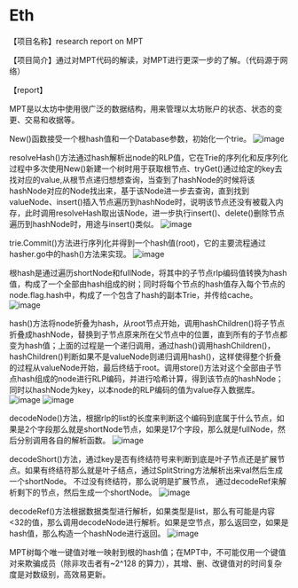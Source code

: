 # Eth
【项目名称】research report on MPT

【项目简介】通过对MPT代码的解读，对MPT进行更深一步的了解。（代码源于网络）

【report】

MPT是以太坊中使用很广泛的数据结构，用来管理以太坊账户的状态、状态的变更、交易和收据等。

New()函数接受一个根hash值和一个Database参数，初始化一个trie。
![image](https://user-images.githubusercontent.com/105579212/180784627-e4f27b43-218c-4ee7-9b3a-dbe834c6440c.png)

resolveHash()方法通过hash解析出node的RLP值，它在Trie的序列化和反序列化过程中多次使用New()新建一个树时用于获取根节点、tryGet()通过给定的key去找对应的value,从根节点递归想想查询，当查到了hashNode的时候将该hashNode对应的Node找出来，基于该Node进一步去查询，直到找到valueNode、insert()插入节点遍历到hashNode时，说明该节点还没有被载入内存，此时调用resolveHash取出该Node，进一步执行insert()、delete()删除节点遍历到hashNode时，用途与insert()类似。
![image](https://user-images.githubusercontent.com/105579212/180784560-9c6e7fc7-8d0c-4b83-8a03-779e9da0a793.png)

trie.Commit()方法进行序列化并得到一个hash值(root)，它的主要流程通过hasher.go中的hash()方法来实现。
![image](https://user-images.githubusercontent.com/105579212/180784700-35bb5c28-e1aa-438b-95c2-f890db4a88f4.png)

根hash是通过遍历shortNode和fullNode，将其中的子节点rlp编码值转换为hash值，构成了一个全部由hash组成的树；同时将每个节点的hash值存入每个节点的node.flag.hash中，构成了一个包含了hash的副本Trie，并传给cache。
![image](https://user-images.githubusercontent.com/105579212/180784928-0b267fda-9c9f-42c3-b007-127c2ca8203e.png)

hash()方法将node折叠为hash，从root节点开始，调用hashChildren()将子节点折叠成hashNode，替换到子节点原来所在父节点中的位置，直到所有的子节点都变为hash值；上面的过程是一个递归调用，通过hash()调用hashChildren()，hashChildren()判断如果不是valueNode则递归调用hash()，这样使得整个折叠的过程从valueNode开始，最后终结于root。调用store()方法对这个全部由子节点hash组成的node进行RLP编码，并进行哈希计算，得到该节点的hashNode；同时以hashNode为key，以本node的RLP编码的值为value存入数据库。
![image](https://user-images.githubusercontent.com/105579212/180785030-77737195-cfbb-4b6d-a2e3-4e7a99c7116b.png)
![image](https://user-images.githubusercontent.com/105579212/180785099-8d5082f9-a046-4281-8cfa-77c7363a087d.png)

decodeNode()方法，根据rlp的list的长度来判断这个编码到底属于什么节点，如果是2个字段那么就是shortNode节点，如果是17个字段，那么就是fullNode，然后分别调用各自的解析函数。
![image](https://user-images.githubusercontent.com/105579212/180785173-a7bbfd24-c078-465f-aeaf-5b8a6e303708.png)

decodeShort()方法，通过key是否有终结符号来判断到底是叶子节点还是扩展节点。如果有终结符那么就是叶子结点，通过SplitString方法解析出来val然后生成一个shortNode。 不过没有终结符，那么说明是扩展节点， 通过decodeRef来解析剩下的节点，然后生成一个shortNode。
![image](https://user-images.githubusercontent.com/105579212/180785243-191a2315-1864-407b-afc6-68998059159e.png)

decodeRef()方法根据数据类型进行解析，如果类型是list，那么有可能是内容<32的值，那么调用decodeNode进行解析。如果是空节点，那么返回空，如果是hash值，那么构造一个hashNode进行返回。
![image](https://user-images.githubusercontent.com/105579212/180785353-3a8e703c-5de0-45c8-adea-59f837b16814.png)

MPT树每个唯一键值对唯一映射到根的hash值；在MPT中，不可能仅用一个键值对来欺骗成员（除非攻击者有~2^128 的算力），其增、删、改键值对的时间复杂度是对数级别，高效易更新。
